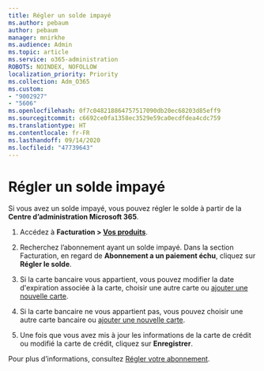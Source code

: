 ```yaml
---
title: Régler un solde impayé
ms.author: pebaum
author: pebaum
manager: mnirkhe
ms.audience: Admin
ms.topic: article
ms.service: o365-administration
ROBOTS: NOINDEX, NOFOLLOW
localization_priority: Priority
ms.collection: Adm_O365
ms.custom:
- "9002927"
- "5606"
ms.openlocfilehash: 0f7c048218864757517090db20ec68203d85eff9
ms.sourcegitcommit: c6692ce0fa1358ec3529e59ca0ecdfdea4cdc759
ms.translationtype: HT
ms.contentlocale: fr-FR
ms.lasthandoff: 09/14/2020
ms.locfileid: "47739643"
---
```

# <a name="settle-an-outstanding-balance"></a>Régler un solde impayé

Si vous avez un solde impayé, vous pouvez régler le solde à partir de la **Centre d’administration Microsoft 365**.

1. Accédez à **Facturation > [Vos produits](https://go.microsoft.com/fwlink/p/?linkid=842054)**.

2. Recherchez l’abonnement ayant un solde impayé. Dans la section Facturation, en regard de **Abonnement a un paiement échu**, cliquez sur **Régler le solde**.

3. Si la carte bancaire vous appartient, vous pouvez modifier la date d'expiration associée à la carte, choisir une autre carte ou [ajouter une nouvelle carte](https://docs.microsoft.com/microsoft-365/commerce/billing-and-payments/manage-payment-methods?view=o365-worldwide).

4. Si la carte bancaire ne vous appartient pas, vous pouvez choisir une autre carte bancaire ou [ajouter une nouvelle carte](https://docs.microsoft.com/microsoft-365/commerce/billing-and-payments/manage-payment-methods?view=o365-worldwide).

5. Une fois que vous avez mis à jour les informations de la carte de crédit ou modifié la carte de crédit, cliquez sur **Enregistrer**.

Pour plus d’informations, consultez [Régler votre abonnement](https://docs.microsoft.com/microsoft-365/commerce/billing-and-payments/pay-for-your-subscription?view=o365-worldwide).

